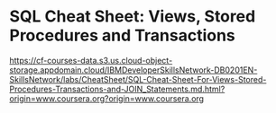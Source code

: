 # SQL Cheat Sheet: Views, Stored Procedures and Transactions

https://cf-courses-data.s3.us.cloud-object-storage.appdomain.cloud/IBMDeveloperSkillsNetwork-DB0201EN-SkillsNetwork/labs/CheatSheet/SQL-Cheat-Sheet-For-Views-Stored-Procedures-Transactions-and-JOIN_Statements.md.html?origin=www.coursera.org?origin=www.coursera.org